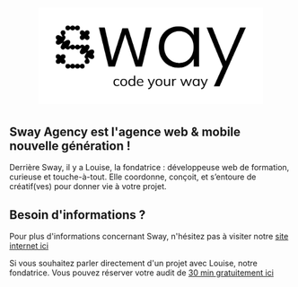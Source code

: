 <h1 align="center">
<img src="../assets/logo.png" alt="Logo de Sway"  width="400"/>
</h1>

## Sway Agency est l'agence web & mobile nouvelle génération !

Derrière Sway, il y a Louise, la fondatrice : développeuse web de formation, curieuse et touche-à-tout.
Elle coordonne, conçoit, et s’entoure de créatif(ves) pour donner vie à votre projet.

## Besoin d'informations ?

Pour plus d'informations concernant Sway, n'hésitez pas à visiter notre [site internet ici](https://swayagency.fr)

Si vous souhaitez parler directement d'un projet avec Louise, notre fondatrice.
Vous pouvez réserver votre audit de [30 min gratuitement ici](https://calendly.com/louise-artnco/audit-web-de-30-min)

